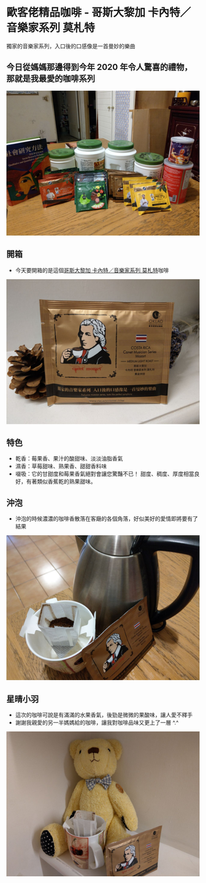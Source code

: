 # 歐客佬精品咖啡 - 哥斯大黎加 卡內特／音樂家系列 莫札特
 獨家的音樂家系列，入口後的口感像是一首曼妙的樂曲

## 今日從媽媽那邊得到今年 2020 年令人驚喜的禮物，那就是我最愛的咖啡系列

![All](/images/000/000-000_All.jpg)

## 開箱
- 今天要開箱的是這個[哥斯大黎加 卡內特／音樂家系列 莫札特](https://www.oklaocoffee.com/coffee/Njc/detail)咖啡

![COSTA RICA Canet, Musician Series Mozart](/images/001/001-001.jpg)

## 特色
- 乾香：莓果香、果汁的酸甜味、淡淡油脂香氣
- 濕香：草莓甜味、熟果香、甜甜香料味
- 啜吸：它的甘甜度和莓果香氣絕對會讓您驚豔不已！
甜度、稠度、厚度相當良好，有著類似香蕉乾的熟果甜味。

## 沖泡
- 沖泡的時候濃濃的咖啡香散落在客廰的各個角落，好似美好的愛情即將要有了結果

![COSTA RICA Canet, Musician Series Mozart](/images/001/001-002.jpg)

## 星晴小羽
- 這次的咖啡可說是有滿滿的水果香氣，後勁是微微的果酸味，讓人愛不釋手
- 謝謝我親愛的另一半媽媽給的咖啡，讓我對咖啡品味又更上了一層 ^.^

![COSTA RICA Canet, Musician Series Mozart](/images/001/001-003.jpg)